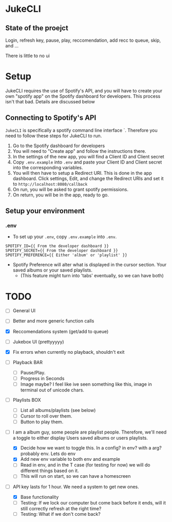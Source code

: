 # JukeCLI

## State of the proejct

Login, refresh key, pause, play, reccomendation, add recc to queue, skip, and ...

There is little to no ui

# Setup

JukeCLI requires the use of Spotify's API, and you will have to create your own "spotify app" on the Spotify dashboard for developers. This process isn't that bad. Details are discussed below

## Connecting to Spotify's API

`JukeCLI` is specifically a spotify command line interface `. Therefore you need to follow these steps for JukeCLI to run.

1. Go to the Spotify dashboard for developers
2. You will need to "Create app" and follow the instructions there.
3. In the settings of the new app, you will find a Client ID and Client secret
4. Copy `.env.example` into `.env` and paste your Client ID and Client secret into the corresponding variables.
5. You will then have to setup a Redirect URI. This is done in the app dashboard. Click settings, Edit, and change the Redirect URIs and set it to `http://localhost:8080/callback`
6. On run, you will be asked to grant spotify permissions.
7. On return, you will be in the app, ready to go.

## Setup your environment

### .env

- To set up your `.env`, copy `.env.example` into `.env`.

```
SPOTIFY_ID={{ From the developer dashboard }}
SPOTIFY_SECRET={{ From the developer dashboard }}
SPOTIFY_PREFERENCE={{ Either 'album' or 'playlist' }}
```

- Spotify Preference will alter what is displayed in the cursor section. Your saved albums or your saved playlists.
  - (This feature might turn into 'tabs' eventually, so we can have both)

# TODO

- [ ] General UI
- [ ] Better and more generic function calls
- [x] Reccomendations system (get/add to queue)
- [ ] Jukebox UI (prettyyyyy)
- [x] Fix errors when currently no playback, shouldn't exit
- [ ] Playback BAR
  - [ ] Pause/Play.
  - [ ] Progress in Seconds
  - [ ] Image maybe? I feel like ive seen something like this, image in terminal out of unicode chars.
- [ ] Playlists BOX
  - [ ] List all albums/playlists (see below)
  - [ ] Cursor to roll over them.
  - [ ] Button to play them.
- [ ] I am a album guy, some people are playlist people. Therefore, we'll need a toggle to either display Users saved albums or users playlists.

  - [x] Decide how we want to toggle this. In a config? in env? with a arg? probably env. Lets do env
  - [x] Add new env variable to both env and example
  - [ ] Read in env, and in the T case (for testing for now) we will do different things based on it.
  - [ ] This will run on start, so we can have a homescreen

- [ ] API key lasts for 1 hour. We need a system to get new ones.
  - [x] Base functionality
  - [ ] Testing: If we lock our computer but come back before it ends, will it still correctly refresh at the right time?
  - [ ] Testing: What if we don't come back?
